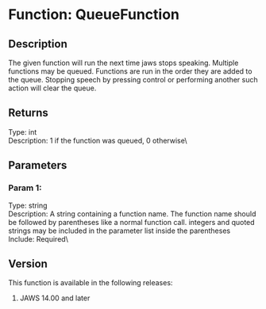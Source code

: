 # Function: QueueFunction

## Description

The given function will run the next time jaws stops speaking. Multiple
functions may be queued. Functions are run in the order they are added
to the queue. Stopping speech by pressing control or performing another
such action will clear the queue.

## Returns

Type: int\
Description: 1 if the function was queued, 0 otherwise\

## Parameters

### Param 1:

Type: string\
Description: A string containing a function name. The function name
should be followed by parentheses like a normal function call. integers
and quoted strings may be included in the parameter list inside the
parentheses\
Include: Required\

## Version

This function is available in the following releases:

1.  JAWS 14.00 and later
